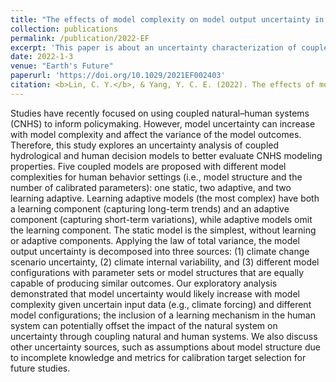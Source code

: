 ```yaml
---
title: "The effects of model complexity on model output uncertainty in co-evolved coupled natural–human systems"
collection: publications
permalink: /publication/2022-EF
excerpt: 'This paper is about an uncertainty characterization of coupled hydrological and agent-based models.'
date: 2022-1-3
venue: "Earth's Future"
paperurl: 'https://doi.org/10.1029/2021EF002403'
citation: <b>Lin, C. Y.</b>, & Yang, Y. C. E. (2022). The effects of model complexity on model output uncertainty in co-evolved coupled natural–human systems, <i>Earth's Future</i>.
---
```


Studies have recently focused on using coupled natural–human systems (CNHS) to inform policymaking. However, model uncertainty can increase with model complexity and affect the variance of the model outcomes. Therefore, this study explores an uncertainty analysis of coupled hydrological and human decision models to better evaluate CNHS modeling properties. Five coupled models are proposed with different model complexities for human behavior settings (i.e., model structure and the number of calibrated parameters): one static, two adaptive, and two learning adaptive. Learning adaptive models (the most complex) have both a learning component (capturing long-term trends) and an adaptive component (capturing short-term variations), while adaptive models omit the learning component. The static model is the simplest, without learning or adaptive components. Applying the law of total variance, the model output uncertainty is decomposed into three sources: (1) climate change scenario uncertainty, (2) climate internal variability, and (3) different model configurations with parameter sets or model structures that are equally capable of producing similar outcomes. Our exploratory analysis demonstrated that model uncertainty would likely increase with model complexity given uncertain input data (e.g., climate forcing) and different model configurations; the inclusion of a learning mechanism in the human system can potentially offset the impact of the natural system on uncertainty through coupling natural and human systems. We also discuss other uncertainty sources, such as assumptions about model structure due to incomplete knowledge and metrics for calibration target selection for future studies.